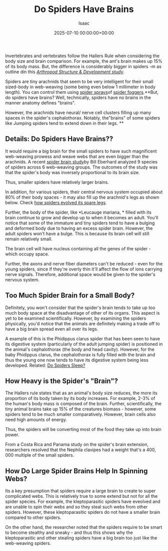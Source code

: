 ﻿---
title: Do Spiders Have Brains
description: Invertebrates and vertebrates follow the Hallers Rule when considering the body size and brain comparison. For example, the ant's brain makes up 15 of its...
slug: /do-spiders-have-brains/
date: 2025-07-10 00:00:00+00:00
lastmod: 2025-07-10 00:00:00+03:00
author: Isaac
categories:
- Guide
- Spiders
tags:
- guide
- spider
- brain
layout: post
---

Invertebrates and vertebrates follow the Hallers Rule when considering the body size and brain comparison. For example, the ant's brain makes up 15% of its body mass. But, the difference is considerably bigger in spiders -m as outline din this [*Arthropod Structure & Development study*](http://www.sciencedirect.com/science/article/pii/S1467803911000727).

Spiders are tiny arachnids that seem to be very intelligent for their small sized-body in web-weaving (some being even below 1 millimeter in body length). You can control them using [spider sprays](https://pestpolicy.com/best-spider-spray-for-indoors/)of [spider foggers](https://pestpolicy.com/best-fogger-for-spiders/).**But, do spiders have brains? Well, technically, spiders have no brains in the manner anatomy defines "brains".

However, the arachnids have neural/ nerve cell clusters filling up many spaces in the spider's cephalothorax. Notably, the"brains" of some spiders like Jumping spiders tend to extend down in their legs. **

##  Details: Do Spiders Have Brains??

It would require a big brain for the small spiders to have such magnificent web-weaving prowess and weave webs that are even bigger than the arachnids. A recent [spider brain study](http://www.stri.si.edu/english/scientific_staff/staff_scientist/scientist.php?id=10)by Bill Eberhard analyzed 9 species of spiders across 6 web-weaving groups. The outcomes of the study was that the spider's body was inversely proportional to its brain size.

Thus, smaller spiders have relatively larger brains.

In addition, for various spiders, their central nervous system occupied about 80% of their body spaces - it may also fill up the arachnid's legs as shown below. Check [how spiders evolved its spare legs](http://news.nationalgeographic.com/news/2011/06/110603-spiders-spare-legs-webs-science-animals/).

Further, the body of the spider, like *Leucauge mariana, * filled with its brain continue to grow and develop up to when it becomes an adult. You'll notice that some of the immature and tiny spiders tend to have a bulging and deformed body due to having an excess spider brain. However, the adult spiders won't have a bulge. This is because its brain cell will still remain relatively small.

The brain cell will have nucleus containing all the genes of the spider - which occupy space.

Further, the axons and nerve fiber diameters can't be reduced - even for the young spiders, since if they're overly thin it'll affect the flow of ions carrying nerve signals. Therefore, additional space would be given to the spider's nervous system.

##  Too Much Spider Brain for a Small Body?

Definitely, you won't consider that the spider's brain tends to take up too much body space at the disadvantage of other of its organs. This aspect is yet to be examined scientifically. However, by examining the spiders physically, you'd notice that the animals are definitely making a trade off to have a big brain spread even all over its legs.

A example of this is the Phidippus clarus spider that has been seen to have its digestive system (particularly of the adult jumping spider) is positioned in the animal's cephalothorax (the body and head cavity). However, for the baby Phidippus clarus, the cephalothorax is fully filled with the brain and thus the young one now tends to have its digestive system being less developed. Related: [Do Spiders Sleep? ](https://pestpolicy.com/do-spiders-sleep/)

##  How Heavy is the Spider's "Brain"?

The Hallers rule states that as an animal's body size reduces, the more its proportion of its body taken by its body increases. For example, 2-3% of the human's body mass is composed of the brain. Further, scientifically, the tiny animal brains take up 15% of the creatures biomass - however, some spiders tend to be much smaller comparatively. However, brain cells also need high amounts of energy.

Thus, the spiders will be converting most of the food they take up into brain power.

From a Costa Rica and Panama study on the spider's brain extension, researchers resolved that the Nephila clavipes had a weight that's a 400, 000 multiple of the small spiders.

##  How Do Large Spider Brains Help In Spinning Webs?

Its a key presumption that spiders require a large brain to create to super complicated webs. This is relatively true to some extend but not for all the spider species. For example, the kleptoparasitic spiders have eveolved and are unable to spin their webs and so they steal such webs from other spiders. However, these kleptoparasitic spiders do not have a smaller brain compared to other spiders.

On the other hand, the researcher noted that the spiders require to be smart to become stealthy and sneaky - and thus this shows why the kleptoparasitic and other stealing spiders have a big brain too just like the web-weaving spiders.

